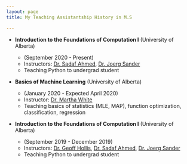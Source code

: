 ```yaml
---
layout: page
title: My Teaching Assistantship History in M.S

---
```

* __Introduction to the Foundations of Computation I__ (University of Alberta)
  - (September 2020 - Present)
  - Instructors: [Dr. Sadaf Ahmed](https://apps.ualberta.ca/catalogue/instructor/sadaf), [Dr. Joerg Sander](https://webdocs.cs.ualberta.ca/~joerg/)
  - Teaching Python to undergrad student

* __Basics of Machine Learning__ (University of Alberta)
  - (January 2020 - Expected April 2020)
  - Instructor: [Dr. Martha White](https://webdocs.cs.ualberta.ca/~whitem/)
  - Teaching basics of statistics (MLE, MAP), function optimization, classification, regression
  
* __Introduction to the Foundations of Computation I__ (University of Alberta)
  - (September 2019 - December 2019)
  - Instructors: [Dr. Geoff Hollis](https://sites.ualberta.ca/~hollis/), [Dr. Sadaf Ahmed](https://apps.ualberta.ca/catalogue/instructor/sadaf), [Dr. Joerg Sander](https://webdocs.cs.ualberta.ca/~joerg/)
  - Teaching Python to undergrad student

